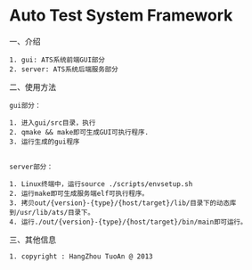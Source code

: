 Auto Test System Framework
================

一、介绍

    1. gui: ATS系统前端GUI部分
    2. server: ATS系统后端服务部分



二、使用方法
    
    gui部分：
    
    1. 进入gui/src目录，执行
    2. qmake && make即可生成GUI可执行程序.
    3. 运行生成的gui程序
    
    
    server部分：
    
    1. Linux终端中，运行source ./scripts/envsetup.sh
    2. 运行make即可生成服务端elf可执行程序。
    3. 拷贝out/{version}-{type}/{host/target}/lib/目录下的动态库到/usr/lib/ats/目录下。
    4. 运行./out/{version}-{type}/{host/target}/bin/main即可运行。


三、其他信息

    1. copyright : HangZhou TuoAn @ 2013
